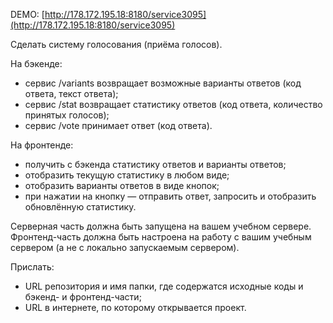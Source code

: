 DEMO: [http://178.172.195.18:8180/service3095](http://178.172.195.18:8180/service3095)

Сделать систему голосования (приёма голосов).

На бэкенде:
- сервис /variants возвращает возможные варианты ответов (код ответа, текст ответа);
- сервис /stat возвращает статистику ответов (код ответа, количество принятых голосов);
- сервис /vote принимает ответ (код ответа).

На фронтенде:
- получить с бэкенда статистику ответов и варианты ответов;
- отобразить текущую статистику в любом виде;
- отобразить варианты ответов в виде кнопок;
- при нажатии на кнопку — отправить ответ, запросить и отобразить обновлённую статистику.

Серверная часть должна быть запущена на вашем учебном сервере.
Фронтенд-часть должна быть настроена на работу с вашим учебным сервером (а не с локально запускаемым сервером).

Прислать:
- URL репозитория и имя папки, где содержатся исходные коды и бэкенд- и фронтенд-части;
- URL в интернете, по которому открывается проект.
